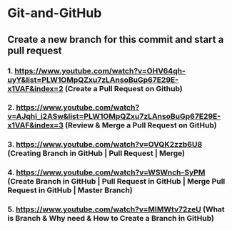 # Git-and-GitHub


##  Create a new branch for this commit and start a pull request


### 1. https://www.youtube.com/watch?v=OHV64qh-uyY&list=PLW1OMpQZxu7zLAnsoBuGp67E29E-x1VAF&index=2 (Create a Pull Request on Github)

### 2. https://www.youtube.com/watch?v=AJqhi_i2ASw&list=PLW1OMpQZxu7zLAnsoBuGp67E29E-x1VAF&index=3 (Review & Merge a Pull Request on GitHub)

### 3. https://www.youtube.com/watch?v=OVQK2zzb6U8 (Creating Branch in GitHub | Pull Request | Merge)

### 4. https://www.youtube.com/watch?v=WSWnch-SyPM (Create Branch in GitHub | Pull Request in GitHub | Merge Pull Request in GitHub | Master Branch)

### 5. https://www.youtube.com/watch?v=MIMWtv72zeU (What is Branch & Why need & How to Create a Branch in GitHub)
